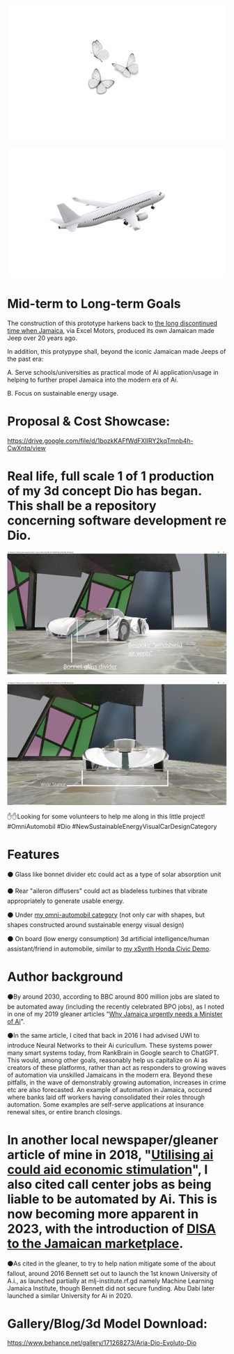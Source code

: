 
![image](https://github.com/g0dEngineer/DIO-EVOLUTO-DIO/blob/main/data/images/0.png)

![image](https://github.com/g0dEngineer/DIO-EVOLUTO-DIO/blob/main/data/images/1.jpg)


# Mid-term to Long-term Goals 

The construction of this prototype harkens back to [the long discontinued time when Jamaica](https://www.orlandosentinel.com/2003/08/30/jamaica-enters-auto-business-with-1st-island-cruiser-jeep-2/), via Excel Motors, produced its own Jamaican made Jeep over 20 years ago.

In addition, this protypype shall, beyond the iconic Jamaican made Jeeps of the past era:

A. Serve schools/universities as practical mode of Ai application/usage in helping to further propel Jamaica into the modern era of Ai.

B. Focus on sustainable energy usage.


# Proposal & Cost Showcase:

https://drive.google.com/file/d/1bozkKAFfWdFXIIRY2kqTmnb4h-CwXntq/view



# Real life, full scale 1 of 1 production of my 3d concept Dio has began. This shall be a repository concerning software development re Dio.


![image](https://github.com/g0dEngineer/DIO-EVOLUTO-DIO/blob/main/data/images/1-annotated.png)

![image](https://github.com/g0dEngineer/DIO-EVOLUTO-DIO/blob/main/data/images/5-annotated.png)

✋✋Looking for some volunteers to help me along in this little project!
#OmniAutomobil #Dio #NewSustainableEnergyVisualCarDesignCategory


# Features

⚫ Glass like bonnet divider etc could act as a type of solar absorption unit

⚫ Rear "aileron diffusers" could act as bladeless turbines that vibrate appropriately to generate usable energy.

⚫ Under [my omni-automobil category](https://www.behance.net/gallery/125520935/TheOmniAutomobil-Sustainable-Energy-Visual-Car-Design) (not only car with shapes, but shapes constructed around sustainable energy visual design)

⚫ On board (low energy consumption) 3d artificial intelligence/human assistant/friend in automobile, similar to [my xSynth Honda Civic Demo](https://youtu.be/pxgLJSd3_-s).

# Author background

⚫By around 2030, according to BBC around 800 million jobs are slated to be automated away (including the recently celebrated BPO jobs), as I noted in one of my 2019 gleaner articles "[Why Jamaica urgently needs a Minister of Ai](https://jamaica-gleaner.com/article/news/20191229/why-jamaica-urgently-needs-minister-artificial-intelligence)".

⚫In the same article, I cited that back in 2016 I had advised UWI to introduce Neural Networks to their Ai curicullum. These systems power many smart systems today, from RankBrain in Google search to ChatGPT. This would, among other goals, reasonably help us capitalize on Ai as creators of these platforms, rather than act as responders to growing waves of automation via unskilled Jamaicans in the modern era. Beyond these pitfalls, in the wave of demonstrably growing automation, increases in crime etc are also forecasted. An example of automation in Jamaica, occured where banks laid off workers having consolidated their roles through automation. Some examples are self-serve applications at insurance renewal sites, or entire branch closings.

# In another local newspaper/gleaner article of mine in 2018, "[Utilising ai could aid economic stimulation](https://jamaica-gleaner.com/article/news/20180604/artificial-intelligence-and-economy-utilising-artificial-intelligence-could)", I also cited call center jobs as being liable to be automated by Ai. This is now becoming more apparent in 2023, with the introduction of [DISA to the Jamaican marketplace](https://www.instagram.com/p/CsxdWiot1PY/).

⚫As cited in the gleaner, to try to help nation mitigate some of the about fallout, around 2016 Bennett set out to launch the 1st known University of A.i., as launched partially at mlj-institute.rf.gd namely Machine Learning Jamaica Institute, though Bennett did not secure funding. Abu Dabi later launched a similar University for Ai in 2020.


# Gallery/Blog/3d Model Download:

https://www.behance.net/gallery/171268273/Aria-Dio-Evoluto-Dio



